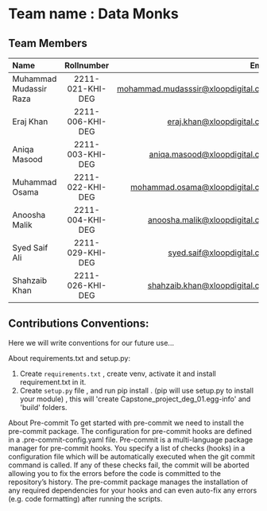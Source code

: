 # Team name : Data Monks

## Team Members

 
| Name | Rollnumber | Email|
| :------- | :------------: | ----------: |  
|  Muhammad Mudassir Raza |  2211-021-KHI-DEG      |   mohammad.mudasssir@xloopdigital.com       |
|  Eraj Khan |  2211-006-KHI-DEG      |   eraj.khan@xloopdigital.com       |
|  Aniqa Masood |  2211-003-KHI-DEG      |   aniqa.masood@xloopdigital.com       |
|  Muhammad Osama |  2211-022-KHI-DEG      |   mohammad.osama@xloopdigital.com      |\
|  Anoosha Malik  |  2211-004-KHI-DEG        |  anoosha.malik@xloopdigital.com |\
|  Syed Saif Ali |  2211-029-KHI-DEG      |   syed.saif@xloopdigital.com       |\
| Shahzaib Khan | 2211-026-KHI-DEG | shahzaib.khan@xloopdigital.com


## Contributions Conventions:
Here we will write conventions for our future use...

About requirements.txt and setup.py:
1) Create `requirements.txt` , create venv, activate it and install requirement.txt in it.
2) Create `setup.py` file , and run pip install . (pip will use setup.py to install your module) , this will 'create Capstone_project_deg_01.egg-info' and 'build' folders.

About Pre-commit
To get started with pre-commit we need to install the pre-commit package.
The configuration for pre-commit hooks are defined in a .pre-commit-config.yaml file.
Pre-commit is a multi-language package manager for pre-commit hooks. You specify a list of checks (hooks) in a configuration file which will be automatically executed when the git commit command is called. If any of these checks fail, the commit will be aborted allowing you to fix the errors before the code is committed to the repository’s history.
The pre-commit package manages the installation of any required dependencies for your hooks and can even auto-fix any errors (e.g. code formatting) after running the scripts.
